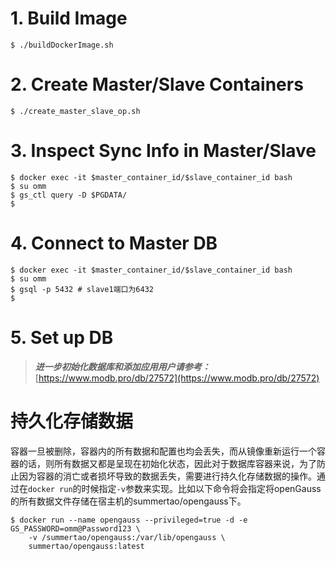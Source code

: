 # 1. Build Image

```console
$ ./buildDockerImage.sh
```

# 2. Create Master/Slave Containers

```console
$ ./create_master_slave_op.sh
```

# 3. Inspect Sync Info in Master/Slave

```console
$ docker exec -it $master_container_id/$slave_container_id bash
$ su omm
$ gs_ctl query -D $PGDATA/
$ 
```

# 4. Connect to Master DB

```console
$ docker exec -it $master_container_id/$slave_container_id bash
$ su omm
$ gsql -p 5432 # slave1端口为6432
$ 
```

# 5. Set up DB
> ***进一步初始化数据库和添加应用用户请参考：***[https://www.modb.pro/db/27572](https://www.modb.pro/db/27572)

# 持久化存储数据
容器一旦被删除，容器内的所有数据和配置也均会丢失，而从镜像重新运行一个容器的话，则所有数据又都是呈现在初始化状态，因此对于数据库容器来说，为了防止因为容器的消亡或者损坏导致的数据丢失，需要进行持久化存储数据的操作。通过在`docker run`的时候指定`-v`参数来实现。比如以下命令将会指定将openGauss的所有数据文件存储在宿主机的summertao/opengauss下。

```console
$ docker run --name opengauss --privileged=true -d -e GS_PASSWORD=omm@Password123 \
    -v /summertao/opengauss:/var/lib/opengauss \
    summertao/opengauss:latest
```

